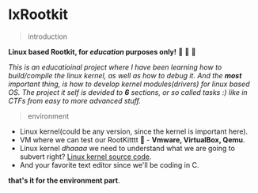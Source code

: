 # lxRootkit

> introduction

**Linux based Rootkit, for _education_ purposes only!** 🙈 🙊 🙉 

*This is an educatioinal project where I have been learning how to build/compile the linux kernel,
as well as how to debug it. And the **_most_** important thing, is how to develop kernel modules(drivers) for linux based OS. The project it self is devided to **6** sections, or so called  tasks :) like in CTFs from easy to more advanced stuff.* 


> environment
- Linux kernel(could be any version, since the kernel is important here). 
- VM where we can test our RootKitttt 🐛 - **Vmware, VirtualBox, Qemu**.
- Linux kernel *dhaaaa* we need to understand what we are going to subvert right? [Linux kernel source code](https://github.com/torvalds/linux).
- And your favorite text editor since we'll be coding in C. 

**that's it for the environment part**.




